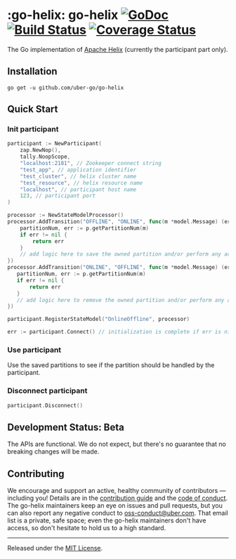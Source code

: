 # :go-helix: go-helix [![GoDoc][doc-img]][doc] [![Build Status][ci-img]][ci] [![Coverage Status][cov-img]][cov]

The Go implementation of [Apache Helix](https://helix.apache.org) (currently the participant part only).

## Installation

`go get -u github.com/uber-go/go-helix`

## Quick Start

### Init participant

```go
participant := NewParticipant(
	zap.NewNop(),
	tally.NoopScope,
	"localhost:2181", // Zookeeper connect string
	"test_app", // application identifier
	"test_cluster", // helix cluster name
	"test_resource", // helix resource name
	"localhost", // participant host name
	123, // participant port
)

processor := NewStateModelProcessor()
processor.AddTransition("OFFLINE", "ONLINE", func(m *model.Message) (err error) {
    partitionNum, err := p.getPartitionNum(m)
    if err != nil {
        return err
    }
    // add logic here to save the owned partition and/or perform any actions for going online
})
processor.AddTransition("ONLINE", "OFFLINE", func(m *model.Message) (err error) {
   partitionNum, err := p.getPartitionNum(m)
   if err != nil {
       return err
   }
   // add logic here to remove the owned partition and/or perform any actions for going offline
})

participant.RegisterStateModel("OnlineOffline", processor)

err := participant.Connect() // initialization is complete if err is nil
```

### Use participant

Use the saved partitions to see if the partition should be handled by the participant.

### Disconnect participant

```go
participant.Disconnect()
```

## Development Status: Beta

The APIs are functional. We do not expect, but there's no guarantee that no breaking changes will be made.

## Contributing

We encourage and support an active, healthy community of contributors &mdash;
including you! Details are in the [contribution guide](CONTRIBUTING.md) and
the [code of conduct](CODE_OF_CONDUCT.md). The go-helix maintainers keep an eye on
issues and pull requests, but you can also report any negative conduct to
oss-conduct@uber.com. That email list is a private, safe space; even the go-helix
maintainers don't have access, so don't hesitate to hold us to a high standard.

<hr>

Released under the [MIT License](LICENSE).

[doc-img]: https://godoc.org/github.com/uber-go/go-helix?status.svg
[doc]: https://godoc.org/github.com/uber-go/go-helix
[ci-img]: https://travis-ci.org/uber-go/go-helix.svg?branch=master
[ci]: https://travis-ci.org/uber-go/go-helix
[cov-img]: https://codecov.io/gh/uber-go/go-helix/branch/master/graph/badge.svg
[cov]: https://codecov.io/gh/uber-go/go-helix
